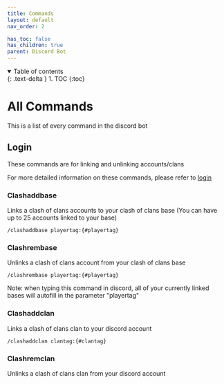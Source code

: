 ```yaml
---
title: Commands
layout: default
nav_order: 2

has_toc: false
has_children: true
parent: Discord Bot
---
```


<details open markdown="block">
  <summary>
    Table of contents
  </summary>
  {: .text-delta }
1. TOC
{:toc}
</details>

# All Commands

This is a list of every command in the discord bot

## Login

These commands are for linking and unlinking accounts/clans

For more detailed information on these commands, please refer to [login](login)
### Clashaddbase

Links a clash of clans accounts to your clash of clans base (You can have up to 25 accounts linked to your base)
```
/clashaddbase playertag:{#playertag}
```

### Clashrembase

Unlinks a clash of clans account from your clash of clans base
```
/clashrembase playertag:{#playertag}
```

Note: when typing this command in discord, all of your currently linked bases will autofill in the parameter "playertag"

### Clashaddclan
Links a clash of clans clan to your discord account
```
/clashaddclan clantag:{#clantag}
```

### Clashremclan

Unlinks a clash of clans clan from your discord account
